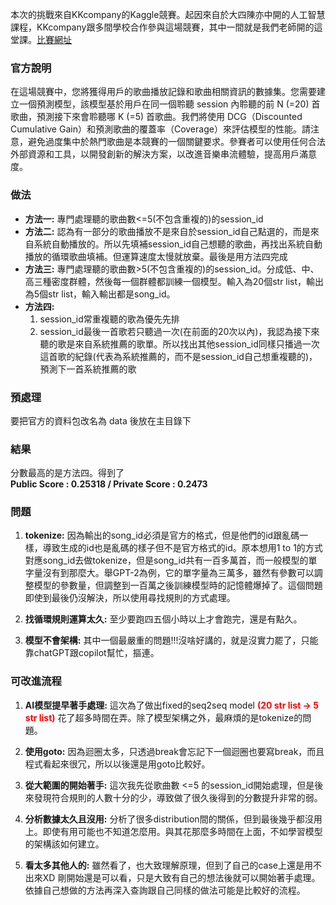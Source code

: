 
本次的挑戰來自KKcompany的Kaggle競賽。起因來自於大四陳亦中開的人工智慧課程，KKcompany跟多間學校合作參與這場競賽，其中一間就是我們老師開的這堂課。[比賽網址](https://www.kaggle.com/competitions/datagame-2023/data)

### 官方說明
在這場競賽中，您將獲得用戶的歌曲播放記錄和歌曲相關資訊的數據集。您需要建立一個預測模型，該模型基於用戶在同一個聆聽 session 內聆聽的前 N (=20) 首歌曲，預測接下來會聆聽哪 K (=5) 首歌曲。我們將使用 DCG（Discounted Cumulative Gain）和預測歌曲的覆蓋率（Coverage）來評估模型的性能。請注意，避免過度集中於熱門歌曲是本競賽的一個關鍵要求。參賽者可以使用任何合法外部資源和工具，以開發創新的解決方案，以改進音樂串流體驗，提高用戶滿意度。

### 做法
- **方法一:** 專門處理聽的歌曲數<=5(不包含重複的)的session_id
- **方法二:** 認為有一部分的歌曲播放不是來自於session_id自己點選的，而是來自系統自動播放的。所以先填補session_id自己想聽的歌曲，再找出系統自動播放的循環歌曲填補。但運算速度太慢就放棄。最後是用方法四完成
- **方法三:** 專門處理聽的歌曲數>5(不包含重複的)的session_id。分成低、中、高三種密度群體，然後每一個群體都訓練一個模型。輸入為20個str list，輸出為5個str list，輸入輸出都是song_id。
- **方法四:**  
  1. session_id常重複聽的歌為優先先排  
  2. session_id最後一首歌若只聽過一次(在前面的20次以內)，我認為接下來聽的歌是來自系統推薦的歌單。所以找出其他session_id同樣只播過一次這首歌的紀錄(代表為系統推薦的，而不是session_id自己想重複聽的)，預測下一首系統推薦的歌
### 預處理
要把官方的資料包改名為 data 後放在主目錄下

### 結果
分數最高的是方法四。得到了  
**Public Score : 0.25318 / Private Score : 0.2473**

### 問題

1. **tokenize:** 因為輸出的song_id必須是官方的格式，但是他們的id跟亂碼一樣，導致生成的id也是亂碼的樣子但不是官方格式的id。原本想用1 to 1的方式對應song_id去做tokenize，但是song_id共有一百多萬首，而一般模型的單字量沒有到那麼大。舉GPT-2為例，它的單字量為三萬多，雖然有參數可以調整模型的參數量，但調整到一百萬之後訓練模型時的記憶體爆掉了。這個問題即使到最後仍沒解決，所以使用尋找規則的方式處理。

2. **找循環規則運算太久:** 至少要跑四五個小時以上才會跑完，還是有點久。

3. **模型不會架構:** 其中一個最嚴重的問題!!!沒啥好講的，就是沒實力罷了，只能靠chatGPT跟copilot幫忙，摳連。

### 可改進流程

1. **AI模型提早著手處理:** 這次為了做出fixed的seq2seq model **<font color="red">(20 str list $\rightarrow$ 5 str list)</font>** 花了超多時間在弄。除了模型架構之外，最麻煩的是tokenize的問題。

2. **使用goto:** 因為迴圈太多，只透過break會忘記下一個迴圈也要寫break，而且程式看起來很冗，所以以後還是用goto比較好。 

3. **從大範圍的開始著手:** 這次我先從歌曲數 <=5 的session_id開始處理，但是後來發現符合規則的人數十分的少，導致做了很久後得到的分數提升非常的弱。

4. **分析數據太久且沒用:** 分析了很多distribution間的關係，但到最後幾乎都沒用上。即使有用可能也不知道怎麼用。與其花那麼多時間在上面，不如學習模型的架構該如何建立。

5. **看太多其他人的:** 雖然看了，也大致理解原理，但到了自己的case上還是用不出來XD 剛開始還是可以看，只是大致有自己的想法後就可以開始著手處理。依據自己想做的方法再深入查詢跟自己同樣的做法可能是比較好的流程。
